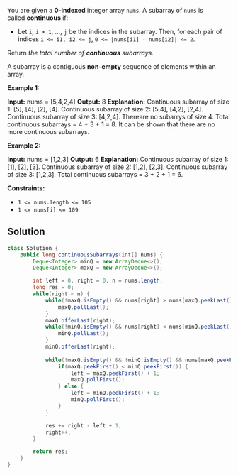 You are given a **0-indexed** integer array `nums`. A subarray of `nums` is called **continuous** if:

- Let `i`, `i + 1`, ..., `j` be the indices in the subarray. Then, for each pair of indices `i <= i1, i2 <= j`, `0 <= |nums[i1] - nums[i2]| <= 2`.

Return _the total number of **continuous** subarrays._

A subarray is a contiguous **non-empty** sequence of elements within an array.

**Example 1:**

**Input:** nums = [5,4,2,4]
**Output:** 8
**Explanation:** 
Continuous subarray of size 1: [5], [4], [2], [4].
Continuous subarray of size 2: [5,4], [4,2], [2,4].
Continuous subarray of size 3: [4,2,4].
Thereare no subarrys of size 4.
Total continuous subarrays = 4 + 3 + 1 = 8.
It can be shown that there are no more continuous subarrays.

**Example 2:**

**Input:** nums = [1,2,3]
**Output:** 6
**Explanation:** 
Continuous subarray of size 1: [1], [2], [3].
Continuous subarray of size 2: [1,2], [2,3].
Continuous subarray of size 3: [1,2,3].
Total continuous subarrays = 3 + 2 + 1 = 6.

**Constraints:**

- `1 <= nums.length <= 105`
- `1 <= nums[i] <= 109`

## Solution

```java
class Solution {
    public long continuousSubarrays(int[] nums) {
        Deque<Integer> minQ = new ArrayDeque<>();
        Deque<Integer> maxQ = new ArrayDeque<>();

        int left = 0, right = 0, n = nums.length;
        long res = 0;
        while(right < n) {
            while(!maxQ.isEmpty() && nums[right] > nums[maxQ.peekLast()]) {
                maxQ.pollLast();
            }
            maxQ.offerLast(right);
            while(!minQ.isEmpty() && nums[right] < nums[minQ.peekLast()]) {
                minQ.pollLast();
            }
            minQ.offerLast(right);
            
            while(!maxQ.isEmpty() && !minQ.isEmpty() && nums[maxQ.peekFirst()] - nums[minQ.peekFirst()] > 2) {
                if(maxQ.peekFirst() < minQ.peekFirst()) {
                    left = maxQ.peekFirst() + 1;
                    maxQ.pollFirst();
                } else {
                    left = minQ.peekFirst() + 1;
                    minQ.pollFirst();
                }
            }

            res += right - left + 1;
            right++;
        }

        return res;
    }
}
```